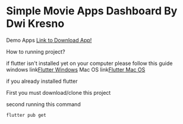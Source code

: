 # Simple Movie Apps Dashboard By Dwi Kresno

Demo Apps [Link to Download App!](https://github.com/dwikresno/movie-flutter/blob/main/app/app.apk?raw=true)

How to running project?

if flutter isn't installed yet on your computer
please follow this guide
  windows link[Flutter Windows](https://flutter.dev/docs/get-started/install/windows)
  Mac OS link[Flutter Mac OS](https://flutter.dev/docs/get-started/install/macos)

if you already installed flutter

First you must download/clone this project

second running this command
```bash
flutter pub get
```



